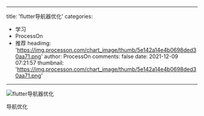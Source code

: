 
---
title: 'flutter导航器优化'
categories: 
 - 学习
 - ProcessOn
 - 推荐
headimg: 'https://img.processon.com/chart_image/thumb/5e142a14e4b0698ded30aa71.png'
author: ProcessOn
comments: false
date: 2021-12-09 07:21:57
thumbnail: 'https://img.processon.com/chart_image/thumb/5e142a14e4b0698ded30aa71.png'
---

<div>   
<img class="thumb" alt="flutter导航器优化" src="https://img.processon.com/chart_image/thumb/5e142a14e4b0698ded30aa71.png" referrerpolicy="no-referrer">
<p>导航优化</p>  
</div>
            